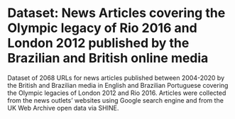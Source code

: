 # Dataset: News Articles covering the Olympic legacy of Rio 2016 and London 2012 published by the Brazilian and British online media
Dataset of 2068 URLs for news articles published between 2004-2020 by the British and Brazilian media in English and Brazilian Portuguese covering the Olympic legacies of London 2012 and Rio 2016. Articles were collected from the news outlets’ websites using Google search engine and from the UK Web Archive open data via SHINE. 
